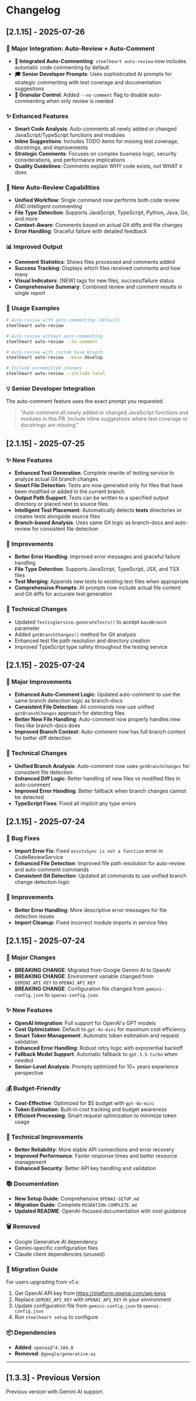 # Changelog

## [2.1.15] - 2025-07-26

### 🎯 **Major Integration: Auto-Review + Auto-Comment**

- **🚀 Integrated Auto-Commenting**: `steelheart auto-review` now includes automatic code commenting by default
- **🎓 Senior Developer Prompts**: Uses sophisticated AI prompts for strategic commenting with test coverage and documentation suggestions
- **🔧 Granular Control**: Added `--no-comment` flag to disable auto-commenting when only review is needed

### ✨ **Enhanced Features**

- **Smart Code Analysis**: Auto-comments all newly added or changed JavaScript/TypeScript functions and modules
- **Inline Suggestions**: Includes TODO items for missing test coverage, docstrings, and improvements
- **Strategic Comments**: Focuses on complex business logic, security considerations, and performance implications
- **Quality Guidelines**: Comments explain WHY code exists, not WHAT it does

### 🎯 **New Auto-Review Capabilities**

- **Unified Workflow**: Single command now performs both code review AND intelligent commenting
- **File Type Detection**: Supports JavaScript, TypeScript, Python, Java, Go, and more
- **Context-Aware**: Comments based on actual Git diffs and file changes
- **Error Handling**: Graceful failure with detailed feedback

### 📊 **Improved Output**

- **Comment Statistics**: Shows files processed and comments added
- **Success Tracking**: Displays which files received comments and how many
- **Visual Indicators**: [NEW] tags for new files, success/failure status
- **Comprehensive Summary**: Combined review and comment results in single report

### 🔧 **Usage Examples**

```bash
# Auto-review with auto-commenting (default)
steelheart auto-review

# Auto-review without auto-commenting
steelheart auto-review --no-comment

# Auto-review with custom base branch
steelheart auto-review --base develop

# Include uncommitted changes
steelheart auto-review --include-local
```

### 💡 **Senior Developer Integration**

The auto-comment feature uses the exact prompt you requested:

> "Auto-comment all newly added or changed JavaScript functions and modules in this PR. Include inline suggestions where test coverage or docstrings are missing."

## [2.1.15] - 2025-07-25

### ✨ New Features

- **Enhanced Test Generation**: Complete rewrite of testing service to analyze actual Git branch changes
- **Smart File Detection**: Tests are now generated only for files that have been modified or added in the current branch
- **Output Path Support**: Tests can be written to a specified output directory or placed next to source files
- **Intelligent Test Placement**: Automatically detects **tests** directories or creates tests alongside source files
- **Branch-based Analysis**: Uses same Git logic as branch-docs and auto-review for consistent file detection

### 🔧 Improvements

- **Better Error Handling**: Improved error messages and graceful failure handling
- **File Type Detection**: Supports JavaScript, TypeScript, JSX, and TSX files
- **Test Merging**: Appends new tests to existing test files when appropriate
- **Comprehensive Prompts**: AI prompts now include actual file content and Git diffs for accurate test generation

### 📝 Technical Changes

- Updated `TestingService.generateTests()` to accept `baseBranch` parameter
- Added `getBranchChanges()` method for Git analysis
- Enhanced test file path resolution and directory creation
- Improved TypeScript type safety throughout the testing service

## [2.1.15] - 2025-07-24

### 🚀 Major Improvements

- **Enhanced Auto-Comment Logic**: Updated auto-comment to use the same branch detection logic as branch-docs
- **Consistent File Detection**: All commands now use unified `getBranchChanges` approach for detecting files
- **Better New File Handling**: Auto-comment now properly handles new files like branch-docs does
- **Improved Branch Context**: Auto-comment now has full branch context for better diff detection

### 🔧 Technical Changes

- **Unified Branch Analysis**: Auto-comment now uses `getBranchChanges` for consistent file detection
- **Enhanced Diff Logic**: Better handling of new files vs modified files in auto-comment
- **Improved Error Handling**: Better fallback when branch changes cannot be detected
- **TypeScript Fixes**: Fixed all implicit any type errors

## [2.1.15] - 2025-07-24

### 🐛 Bug Fixes

- **Import Error Fix**: Fixed `existsSync is not a function` error in CodeReviewService
- **Enhanced File Detection**: Improved file path resolution for auto-review and auto-comment commands
- **Consistent Git Detection**: Updated all commands to use unified branch change detection logic

### 🔧 Improvements

- **Better Error Handling**: More descriptive error messages for file detection issues
- **Import Cleanup**: Fixed incorrect module imports in service files

## [2.1.15] - 2025-07-24

### 🚀 Major Changes

- **BREAKING CHANGE**: Migrated from Google Gemini AI to OpenAI
- **BREAKING CHANGE**: Environment variable changed from `GEMINI_API_KEY` to `OPENAI_API_KEY`
- **BREAKING CHANGE**: Configuration file changed from `gemini-config.json` to `openai-config.json`

### ✨ New Features

- **OpenAI Integration**: Full support for OpenAI's GPT models
- **Cost Optimization**: Default to `gpt-4o-mini` for maximum cost efficiency
- **Smart Token Management**: Automatic token estimation and request validation
- **Enhanced Error Handling**: Robust retry logic with exponential backoff
- **Fallback Model Support**: Automatic fallback to `gpt-3.5-turbo` when needed
- **Senior-Level Analysis**: Prompts optimized for 10+ years experience perspective

### 💰 Budget-Friendly

- **Cost-Effective**: Optimized for $5 budget with `gpt-4o-mini`
- **Token Estimation**: Built-in cost tracking and budget awareness
- **Efficient Processing**: Smart request optimization to minimize token usage

### 🔧 Technical Improvements

- **Better Reliability**: More stable API connections and error recovery
- **Improved Performance**: Faster response times and better resource management
- **Enhanced Security**: Better API key handling and validation

### 📚 Documentation

- **New Setup Guide**: Comprehensive `OPENAI-SETUP.md`
- **Migration Guide**: Complete `MIGRATION-COMPLETE.md`
- **Updated README**: OpenAI-focused documentation with cost guidance

### 🗑️ Removed

- Google Generative AI dependency
- Gemini-specific configuration files
- Claude client dependencies (unused)

### 🔄 Migration Guide

For users upgrading from v1.x:

1. Get OpenAI API key from https://platform.openai.com/api-keys
2. Replace `GEMINI_API_KEY` with `OPENAI_API_KEY` in your environment
3. Update configuration file from `gemini-config.json` to `openai-config.json`
4. Run `steelheart setup` to configure

### 📦 Dependencies

- **Added**: `openai@^4.104.0`
- **Removed**: `@google/generative-ai`

---

## [1.3.3] - Previous Version

Previous version with Gemini AI support.
